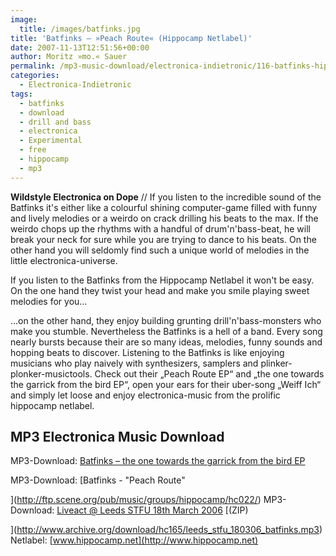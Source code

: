 ```yaml
---
image:
  title: /images/batfinks.jpg
title: 'Batfinks – »Peach Route« (Hippocamp Netlabel)'
date: 2007-11-13T12:51:56+00:00
author: Moritz »mo.« Sauer
permalink: /mp3-music-download/electronica-indietronic/116-batfinks-hippocamp
categories:
  - Electronica-Indietronic
tags:
  - batfinks
  - download
  - drill and bass
  - electronica
  - Experimental
  - free
  - hippocamp
  - mp3
---
```

**Wildstyle Electronica on Dope** // If you listen to the incredible sound of the Batfinks it's either like a colourful shining computer-game filled with funny and lively melodies or a weirdo on crack drilling his beats to the max. If the weirdo chops up the rhythms with a handful of drum'n'bass-beat, he will break your neck for sure while you are trying to dance to his beats. On the other hand you will seldomly find such a unique world of melodies in the little electronica-universe.<!--more-->

<!--adsense-->

If you listen to the Batfinks from the Hippocamp Netlabel it won't be easy. On the one hand they twist your head and make you smile playing sweet melodies for you...

...on the other hand, they enjoy building grunting drill'n'bass-monsters who make you stumble. Nevertheless the Batfinks is a hell of a band. Every song nearly bursts because their are so many ideas, melodies, funny sounds and hopping beats to discover. Listening to the Batfinks is like enjoying musicians who play naively with synthesizers, samplers and plinker-plonker-musictools. Check out their „Peach Route EP“ and „the one towards the garrick from the bird EP“, open your ears for their uber-song „Weiff Ich“ and simply let loose and enjoy electronica-music from the prolific hippocamp netlabel.

## MP3 Electronica Music Download

MP3-Download: [Batfinks – the one towards the garrick from the bird EP](http://ftp.scene.org/pub/music/groups/hippocamp/hc022/)
  
MP3-Download: [Batfinks - "Peach Route"
  
](http://ftp.scene.org/pub/music/groups/hippocamp/hc022/) MP3-Download: [Liveact @ Leeds STFU 18th March 2006](http://www.archive.org/details/hc165) [(ZIP)
  
](http://www.archive.org/download/hc165/leeds_stfu_180306_batfinks.mp3) Netlabel: [www.hippocamp.net](http://www.hippocamp.net)